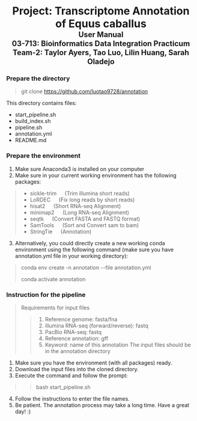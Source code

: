 <h1 align="center">
  <b>Project: Transcriptome Annotation of Equus caballus</b>
  <br>
  <sub><sup><b>User Manual</b></sup></sub>
  <br>
  <sub><sup><b>03-713: Bioinformatics Data Integration Practicum</b></sup></sub>
  <br>
  <sub><sup><b>Team-2: Taylor Ayers, Tao Luo, Lilin Huang, Sarah Oladejo</b></sup></sub>
  <br>
</h1>

### Prepare the directory
> git clone https://github.com/luotao9728/annotation   

This directory contains files:  
* start_pipeline.sh
* build_index.sh
* pipeline.sh
* annotation.yml
* README.md

### Prepare the environment
1. Make sure Anaconda3 is installed on your computer
2. Make sure in your current working environment has the following packages:
> * sickle-trim &emsp; (Trim illumina short reads)
> * LoRDEC &emsp; (Fix long reads by short reads)
> * hisat2       &emsp;   (Short RNA-seq Alignment)
> * minimap2       &emsp;   (Long RNA-seq Alignment)
> * seqtk      &emsp;     (Convert FASTA and FASTQ format)
> * SamTools     &emsp;    (Sort and Convert sam to bam)
> * StringTie    &emsp;   (Annotation)
3. Alternatively, you could directly create a new working conda environment using the following command 
(make sure you have annotation.yml file in your working directory):
> conda env create -n annotation --file annotation.yml
> 
> conda activate annotation

### Instruction for the pipeline
> Requirements for input files
> 
>> 1. Reference genome: fasta/fna
>> 2. illumina RNA-seq (forward/reverse): fastq
>> 3. PacBio RNA-seq: fastq
>> 4. Reference annotation: gff
>> 5. Keyword: name of this annotation
The input files should be in the annotation directory
1. Make sure you have the environment (with all packages) ready.
2. Download the input files into the cloned directory.
3. Execute the command and follow the prompt:
>> bash start_pipeline.sh
4. Follow the instructions to enter the file names.
5. Be patient. The annotation process may take a long time. Have a great day! :)
